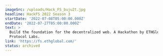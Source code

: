```yaml
---
imageSrc: /uploads/Hack_FS_buju2t.jpg
headline: HackFS 2022 Season 3
startDate: '2022-07-08T05:00:00.000Z'
endDate: '2022-07-27T05:00:00.000Z'
text: >
  Build the foundation for the decentralized web. A Hackathon by ETHGlobal and
  Protocol Labs.
link: 'https://fs.ethglobal.com/'
status: archived
---
```


